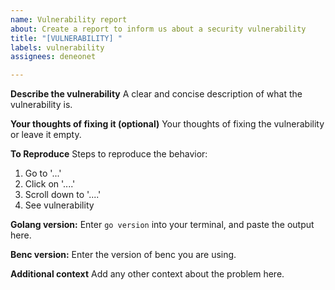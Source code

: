 ```yaml
---
name: Vulnerability report
about: Create a report to inform us about a security vulnerability
title: "[VULNERABILITY] "
labels: vulnerability
assignees: deneonet

---
```


**Describe the vulnerability**
A clear and concise description of what the vulnerability is.

**Your thoughts of fixing it (optional)**
Your thoughts of fixing the vulnerability or leave it empty.

**To Reproduce**
Steps to reproduce the behavior:
1. Go to '...'
2. Click on '....'
3. Scroll down to '....'
4. See vulnerability

**Golang version:**
Enter `go version` into your terminal, and paste the output here.

**Benc version:**
Enter the version of benc you are using.

**Additional context**
Add any other context about the problem here.

